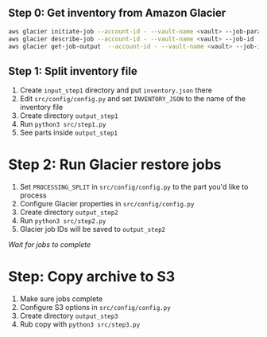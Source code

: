 ## Step 0: Get inventory from Amazon Glacier
```sh
aws glacier initiate-job --account-id - --vault-name <vault> --job-parameters '{"Type": "inventory-retrieval"}'
aws glacier describe-job --account-id - --vault-name <vault> --job-id '<job-id>'
aws glacier get-job-output  --account-id - --vault-name <vault> --job-id '<job-id>' inventory.json
```

## Step 1: Split inventory file
1. Create `input_step1` directory and put `inventory.json` there
2. Edit `src/config/config.py` and set `INVENTORY_JSON` to the name of the inventory file
3. Create directory `output_step1`
4. Run `python3 src/step1.py`
5. See parts inside `output_step1`

# Step 2: Run Glacier restore jobs
1. Set `PROCESSING_SPLIT` in `src/config/config.py` to the part you'd like to process
2. Configure Glacier properties in `src/config/config.py`
3. Create directory `output_step2`
4. Run `python3 src/step2.py`
5. Glacier job IDs will be saved to `output_step2`

*Wait for jobs to complete*

# Step: Copy archive to S3
1. Make sure jobs complete
2. Configure S3 options in `src/config/config.py`
3. Create directory `output_step3`
4. Rub copy with `python3 src/step3.py`
